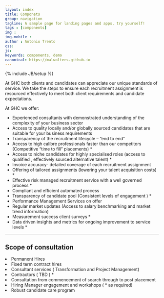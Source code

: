```yaml
---
layout: index
title: Componets
group: navigation
tagline: A sample page for landing pages and apps, try yourself!
tags : [components]
img : 
img-mobile : 
author : Antonio Trento
css: 
js:
keywords: components, demo
canonical: https://malwalters.github.io
---
```

{% include JB/setup %}

At GHC both clients and candidates can appreciate our unique standards of service. We take the steps to ensure each recruitment assignment is resourced effectively to meet both client requirements and candidate expectations.

At GHC we offer:
- Experienced consultants with demonstrated understanding of the complexity of your business sector
- Access to quality locally and/or globally sourced candidates that are suitable for your business requirements
- Transparency of the recruitment lifecycle – ”end to end”
- Access to high calibre professionals faster than our competitors (Competitive “time to fill” placements) *
- Access to niche candidates for highly specialised roles (access to qualified , effectively sourced alternative talent) *
- Invoice accuracy- detailed coverage of each recruitment assignment
- Offering of tailored assignments (lowering your talent acquisition costs) *
- Effective risk managed recruitment service with a well governed process *
- Compliant and efficient automated process
- Transparency of candidate pool (Consistent levels of engagement ) *
- Performance Management Services on offer
- Regular market updates (Access to salary benchmarking and market trend information)
- Measurement success client surveys *
- Data driven insights and metrics for ongoing improvement to service levels *

---
## Scope of consultation

<li>Permanent Hires
<li>Fixed term contract hires
<li>Consultant services ( Transformation and Project Management)
<li>Contractors ( TBD ) *
<li>Consultation from commencement of search through to post placement
<li>Hiring Manager engagement and workshops ( * as required)
<li>Robust candidate care program

